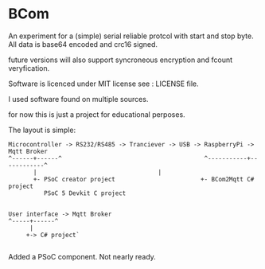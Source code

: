 # BCom

An experiment for a (simple) serial reliable protcol
with start and stop byte. 
All data is base64 encoded and crc16 signed. 

future versions will also support syncroneous encryption and
fcount veryfication.

Software is licenced under MIT license see : LICENSE file.

I used software found on multiple sources.

for now this is just a project for educational perposes. 

The layout is simple:

```
Microcontroller -> RS232/RS485 -> Tranciever -> USB -> RaspberryPi -> Mqtt Broker 
^------+------^                                        ^-----------+------------^
       | 							      |
	   +- PSoC creator project			              +- BCom2Mqtt C# project
		  PSoC 5 Devkit C project
	  
	  
User interface -> Mqtt Broker
^-----+------^
      |
     +-> C# project`
	  
```  
	  
Added a PSoC component. 
Not nearly ready. 
